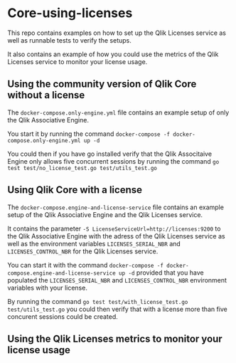 # Core-using-licenses

This repo contains examples on how to set up the Qlik Licenses service as well as runnable tests to verify the setups.

It also contains an example of how you could use the metrics of the Qlik Licenses service to monitor your license usage.

## Using the community version of Qlik Core without a license

The `docker-compose.only-engine.yml` file contains an example setup of only the Qlik Associative Engine.

You start it by running the command `docker-compose -f docker-compose.only-engine.yml up -d`

You could then if you have go installed verify that the Qlik Associtaive Engine only allows five concurrent sessions by running the command `go test test/no_license_test.go test/utils_test.go`

## Using Qlik Core with a license

The `docker-compose.engine-and-license-service` file contains an example setup of the Qlik Associative Engine and the Qlik Licenses service.

It contains the parameter `-S LicenseServiceUrl=http://licenses:9200` to the Qlik Associative Engine with the adress of the Qlik Licenses service as well as the environment variables `LICENSES_SERIAL_NBR` and `LICENSES_CONTROL_NBR` for the Qlik Licenses service.

You can start it with the command `docker-compose -f docker-compose.engine-and-license-service up -d` provided that you have populated the `LICENSES_SERIAL_NBR` and `LICENSES_CONTROL_NBR` environment variables with your license.

By running the command `go test test/with_license_test.go test/utils_test.go` you could then verify that with a license more than five concurent sessions could be created.

## Using the Qlik Licenses metrics to monitor your license usage
